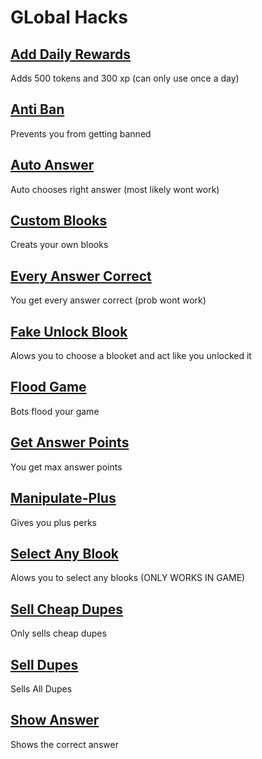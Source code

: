 # GLobal Hacks

## [Add Daily Rewards](Add-Daily-Rewards.js)
Adds 500 tokens and 300 xp (can only use once a day)

## [Anti Ban](Anti-Ban.js)
Prevents you from getting banned 

## [Auto Answer](Auto-Answer.js)
Auto chooses right answer (most likely wont work)

## [Custom Blooks](Custom-Blooks.js)
Creats your own blooks

## [Every Answer Correct](Every-Answer-Correct.js)
You get every answer correct (prob wont work)

## [Fake Unlock Blook](Fake-Unlock-Blook)
Alows you to choose a blooket and act like you unlocked it

## [Flood Game](Flood-Game.js)
Bots flood your game

## [Get Answer Points](Get-Answer-Points.js)
You get max answer points 

## [Manipulate-Plus](Manipulate-Plus.js)
Gives you plus perks

## [Select Any Blook](Select-Any-Blook.js)
Alows you to select any blooks (ONLY WORKS IN GAME)

## [Sell Cheap Dupes](Sell-Cheap-Dupes.js)
Only sells cheap dupes

## [Sell Dupes](Sell-Dupes.js)
Sells All Dupes

## [Show Answer](Show-Answer.js)
Shows the correct answer
